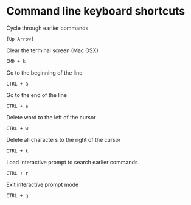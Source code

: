 # Command line keyboard shortcuts

Cycle through earlier commands

    [Up Arrow]

Clear the terminal screen (Mac OSX)

    CMD + k

Go to the beginning of the line

    CTRL + a

Go to the end of the line

    CTRL + e

Delete word to the left of the cursor

    CTRL + w

Delete all characters to the right of the cursor

    CTRL + k

Load interactive prompt to search earlier commands

    CTRL + r

Exit interactive prompt mode

    CTRL + g
